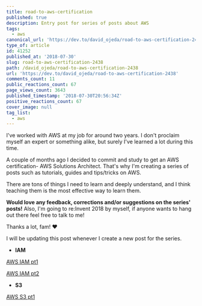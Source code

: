 ```yaml
---
title: road-to-aws-certification
published: true
description: Entry post for series of posts about AWS
tags:
  - aws
canonical_url: 'https://dev.to/david_ojeda/road-to-aws-certification-2438'
type_of: article
id: 41252
published_at: '2018-07-30'
slug: road-to-aws-certification-2438
path: /david_ojeda/road-to-aws-certification-2438
url: 'https://dev.to/david_ojeda/road-to-aws-certification-2438'
comments_count: 11
public_reactions_count: 67
page_views_count: 3643
published_timestamp: '2018-07-30T20:56:34Z'
positive_reactions_count: 67
cover_image: null
tag_list:
  - aws
---
```


I've worked with AWS at my job for around two years. I don't proclaim myself an expert or something alike, but surely I've learned a lot during this time. 

A couple of months ago I decided to commit and study to get an AWS certification- AWS Solutions Architect. That's why I'm creating a series of posts such as tutorials, guides and tips/tricks on AWS. 

There are tons of things I need to learn and deeply understand, and I think teaching them is the most effective way to learn them.

**Would love any feedback, corrections and/or suggestions on the series' posts!** Also, I'm going to re:Invent 2018 by myself, if anyone wants to hang out there feel free to talk to me!

Thanks a lot, fam! ❤️

I will be updating this post whenever I create a new post for the series.

- **IAM**

[AWS IAM pt1](https://dev.to/david_ojeda/aws-iam-pt-1---the-basics-139h)

[AWS IAM pt2](https://dev.to/david_ojeda/aws-iam-pt-2---a-practical-example-13b6)

- **S3**

[AWS S3 pt1](https://dev.to/david_ojeda/aws-s3-pt-1---the-basics-55bp)
